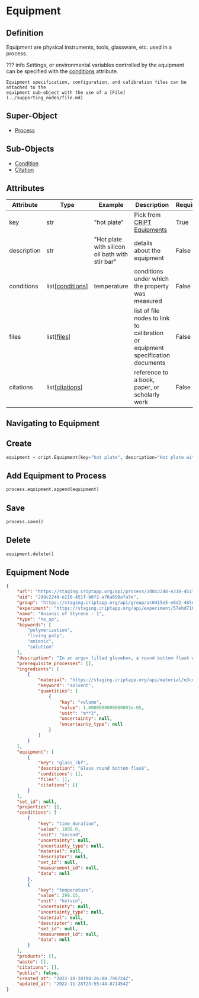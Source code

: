 # Equipment

## Definition
Equipment are physical instruments, tools, glassware, etc. used in a process. 

??? info
    Settings, or environmental variables controlled by the equipment can be specified with the [conditions](./condition.md)
    attribute. 

    Equipment specification, configuration, and calibration files can be attached to the
    equipment sub-object with the use of a [File](../supporting_nodes/file.md)


## Super-Object
* <a href="../../nodes/process" target="_blank">Process</a>


## Sub-Objects
* <a href="../../subobjects/condition" target="_blank">Condition</a>
* <a href="../../subobjects/citation" target="_blank">Citation</a>


## Attributes

| Attribute   | Type                                         | Example                                         | Description                                                                    | Required |
|-------------|----------------------------------------------|-------------------------------------------------|--------------------------------------------------------------------------------|----------|
| key         | str                                          | "hot plate"                                     | Pick from [CRIPT Equipments](https://criptapp.org/keys/equipment-key/)         | True     |
| description | str                                          | "Hot plate with silicon oil bath with stir bar" | details about the equipment                                                    | False    |
| conditions  | list[[conditions](./condition.md)]           | temperature                                     | conditions under which the property was measured                               | False    |
| files       | list[[files](../supporting_nodes/file.md)]   |                                                 | list of file nodes to link to calibration or equipment specification documents | False    |
| citations   | list[[citations](../subobjects/citation.md)] |                                                 | reference to a book, paper, or scholarly work                                  | False    |


## Navigating to Equipment 

## Create
```python
equipment = cript.Equipment(key="hot plate", description="Hot plate with silicon oil bath with stir bar")
```

## Add Equipment to Process
```python
process.equipment.append(equipment)
```

## Save
```python
process.save()
```

## Delete
```python
equipment.delete()
```


## Equipment Node

```json linenums="1" hl_lines="31-39"
{
    "url": "https://staging.criptapp.org/api/process/2d8c2248-e210-451f-b6f2-a76a690afa3e/",
    "uid": "2d8c2248-e210-451f-b6f2-a76a690afa3e",
    "group": "https://staging.criptapp.org/api/group/ac0415e5-e8d2-485e-ad7d-5029b73dc3c1/",
    "experiment": "https://staging.criptapp.org/api/experiment/57ebd710-a2fd-4b12-b386-b927260f6b76/",
    "name": "Anionic of Styrene - 1",
    "type": "no_op",
    "keywords": [
        "polymerization",
        "living_poly",
        "anionic",
        "solution"
    ],
    "description": "In an argon filled glovebox, a round bottom flask was filled with dried toluene.",
    "prerequisite_processes": [],
    "ingredients": [
        {
            "material": "https://staging.criptapp.org/api/material/e3cd0a06-88a8-455e-bf94-74ed7a5d2c3d/",
            "keyword": "solvent",
            "quantities": [
                {
                    "key": "volume",
                    "value": 1.0000000000000003e-05,
                    "unit": "m**3",
                    "uncertainty": null,
                    "uncertainty_type": null
                }
            ]
        }
    ],
    "equipment": [
        {
            "key": "glass_rbf",
            "description": "Glass round bottom flask",
            "conditions": [],
            "files": [],
            "citations": []
        }
    ],
    "set_id": null,
    "properties": [],
    "conditions": [
        {
            "key": "time_duration",
            "value": 1800.0,
            "unit": "second",
            "uncertainty": null,
            "uncertainty_type": null,
            "material": null,
            "descriptor": null,
            "set_id": null,
            "measurement_id": null,
            "data": null
        },
        {
            "key": "temperature",
            "value": 298.15,
            "unit": "kelvin",
            "uncertainty": null,
            "uncertainty_type": null,
            "material": null,
            "descriptor": null,
            "set_id": null,
            "measurement_id": null,
            "data": null
        }
    ],
    "products": [],
    "waste": [],
    "citations": [],
    "public": false,
    "created_at": "2022-10-28T00:26:08.790724Z",
    "updated_at": "2022-11-28T23:55:44.871454Z"
}

```